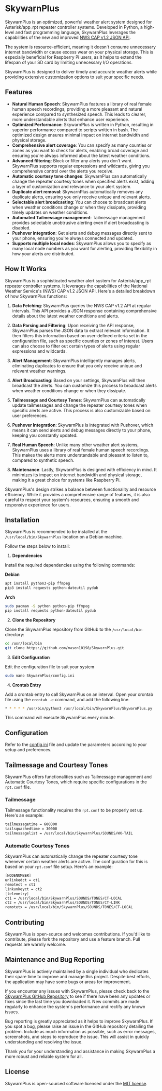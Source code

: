 # SkywarnPlus

SkywarnPlus is an optimized, powerful weather alert system designed for Asterisk/app_rpt repeater controller systems. Developed in Python, a high-level and fast programming language, SkywarnPlus leverages the capabilities of the new and improved [NWS CAP v1.2 JSON API](https://www.weather.gov/documentation/services-web-api). 

The system is resource-efficient, meaning it doesn't consume unnecessary internet bandwidth or cause excess wear on your physical storage. This is especially beneficial for Raspberry Pi users, as it helps to extend the lifespan of your SD card by limiting unnecessary I/O operations. 

SkywarnPlus is designed to deliver timely and accurate weather alerts while providing extensive customization options to suit your specific needs.

## Features

* **Natural Human Speech**: SkywarnPlus features a library of real female human speech recordings, providing a more pleasant and natural experience compared to synthesized speech. This leads to clearer, more understandable alerts that enhance user experience.
* **Optimized Performance**: SkywarnPlus is written in Python, resulting in superior performance compared to scripts written in bash. The optimized design ensures minimal impact on internet bandwidth and physical storage.
* **Comprehensive alert coverage**: You can specify as many counties or zones as you want to check for alerts, enabling broad coverage and ensuring you're always informed about the latest weather conditions.
* **Advanced filtering**: Block or filter any alerts you don't want. SkywarnPlus supports regular expressions and wildcards, giving you comprehensive control over the alerts you receive.
* **Automatic courtesy tone changes**: SkywarnPlus can automatically change the repeater courtesy tones when specified alerts exist, adding a layer of customization and relevance to your alert system.
* **Duplicate alert removal**: SkywarnPlus automatically removes any duplicate alerts, ensuring you only receive unique and relevant alerts.
* **Selectable alert broadcasting**: You can choose to broadcast alerts when weather conditions change or when they dissipate, providing timely updates on weather conditions.
* **Automated Tailmessage management**: Tailmessage management provides selectable unobtrusive alerting even if alert broadcasting is disabled.
* **Pushover integration**: Get alerts and debug messages directly sent to your phone, ensuring you're always connected and updated.
* **Supports multiple local nodes**: SkywarnPlus allows you to specify as many local node numbers as you want for alerting, providing flexibility in how your alerts are distributed.

## How It Works

SkywarnPlus is a sophisticated weather alert system for Asterisk/app_rpt repeater controller systems. It leverages the capabilities of the National Weather Service's (NWS) CAP v1.2 JSON API. Here's a detailed breakdown of how SkywarnPlus functions:

1. **Data Fetching**: SkywarnPlus queries the NWS CAP v1.2 API at regular intervals. This API provides a JSON response containing comprehensive details about the latest weather conditions and alerts.

2. **Data Parsing and Filtering**: Upon receiving the API response, SkywarnPlus parses the JSON data to extract relevant information. It then filters this information based on user-defined criteria set in the configuration file, such as specific counties or zones of interest. Users can also choose to filter out certain types of alerts using regular expressions and wildcards.

3. **Alert Management**: SkywarnPlus intelligently manages alerts, eliminating duplicates to ensure that you only receive unique and relevant weather warnings. 

4. **Alert Broadcasting**: Based on your settings, SkywarnPlus will then broadcast the alerts. You can customize this process to broadcast alerts when weather conditions change or when they dissipate.

5. **Tailmessage and Courtesy Tones**: SkywarnPlus can automatically update tailmessages and change the repeater courtesy tones when specific alerts are active. This process is also customizable based on user preferences.

6. **Pushover Integration**: SkywarnPlus is integrated with Pushover, which means it can send alerts and debug messages directly to your phone, keeping you constantly updated.

7. **Real Human Speech**: Unlike many other weather alert systems, SkywarnPlus uses a library of real female human speech recordings. This makes the alerts more understandable and pleasant to listen to, compared to synthetic speech.

8. **Maintenance**: Lastly, SkywarnPlus is designed with efficiency in mind. It minimizes its impact on internet bandwidth and physical storage, making it a great choice for systems like Raspberry Pi.

SkywarnPlus's design strikes a balance between functionality and resource efficiency. While it provides a comprehensive range of features, it is also careful to respect your system's resources, ensuring a smooth and responsive experience for users.

## Installation

SkywarnPlus is recommended to be installed at the `/usr/local/bin/SkywarnPlus` location on a Debian machine.

Follow the steps below to install:

1. **Dependencies**

Install the required dependencies using the following commands:

**Debian**
```bash
apt install python3-pip ffmpeg
pip3 install requests python-dateutil pydub
```
**Arch**
```bash
sudo pacman -S python python-pip ffmpeg
pip install requests python-dateutil pydub
```

2. **Clone the Repository**

Clone the SkywarnPlus repository from GitHub to the `/usr/local/bin` directory:

```bash
cd /usr/local/bin
git clone https://github.com/mason10198/SkywarnPlus.git
```
3. **Edit Configuration**

Edit the configuration file to suit your system
```bash
sudo nano SkywarnPlus/config.ini
```

4. **Crontab Entry**

Add a crontab entry to call SkywarnPlus on an interval. Open your crontab file using the `crontab -e` command, and add the following line:

```bash
* * * * * /usr/bin/python3 /usr/local/bin/SkywarnPlus/SkywarnPlus.py
```

This command will execute SkywarnPlus every minute.

## Configuration

Refer to the [config.ini](config.ini) file and update the parameters according to your setup and preferences.

## Tailmessage and Courtesy Tones

SkywarnPlus offers functionalities such as Tailmessage management and Automatic Courtesy Tones, which require specific configurations in the `rpt.conf` file.

### Tailmessage

Tailmessage functionality requires the `rpt.conf` to be properly set up. Here's an example:

```bash
tailmessagetime = 600000
tailsquashedtime = 30000
tailmessagelist = /usr/local/bin/SkywarnPlus/SOUNDS/WX-TAIL
```

### Automatic Courtesy Tones

SkywarnPlus can automatically change the repeater courtesy tone whenever certain weather alerts are active. The configuration for this is based on your `rpt.conf` file setup. Here's an example:

```bash
[NODENUMBER]
unlinkedct = ct1
remotect = ct1
linkunkeyct = ct2
[telemetry]
ct1 = /usr/local/bin/SkywarnPlus/SOUNDS/TONES/CT-LOCAL
ct2 = /usr/local/bin/SkywarnPlus/SOUNDS/TONES/CT-LINK
remotetx = /usr/local/bin/SkywarnPlus/SOUNDS/TONES/CT-LOCAL
```

## Contributing

SkywarnPlus is open-source and welcomes contributions. If you'd like to contribute, please fork the repository and use a feature branch. Pull requests are warmly welcome.

## Maintenance and Bug Reporting

SkywarnPlus is actively maintained by a single individual who dedicates their spare time to improve and manage this project. Despite best efforts, the application may have some bugs or areas for improvement.

If you encounter any issues with SkywarnPlus, please check back to the [SkywarnPlus GitHub Repository](https://github.com/mason10198/SkywarnPlus) to see if there have been any updates or fixes since the last time you downloaded it. New commits are made regularly to enhance the system's performance and rectify any known issues.

Bug reporting is greatly appreciated as it helps to improve SkywarnPlus. If you spot a bug, please raise an issue in the GitHub repository detailing the problem. Include as much information as possible, such as error messages, screenshots, and steps to reproduce the issue. This will assist in quickly understanding and resolving the issue. 

Thank you for your understanding and assistance in making SkywarnPlus a more robust and reliable system for all.

## License

SkywarnPlus is open-sourced software licensed under the [MIT license](LICENSE).
